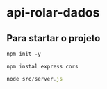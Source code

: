 # api-rolar-dados
## Para startar o projeto
~~~javascript
npm init -y
~~~

~~~javascript
npm instal express cors
~~~

~~~javascript
node src/server.js
~~~
